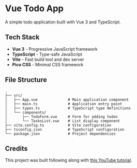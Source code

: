 # Vue Todo App

A simple todo application built with Vue 3 and TypeScript.

## Tech Stack

- **Vue 3** - Progressive JavaScript framework
- **TypeScript** - Type-safe JavaScript
- **Vite** - Fast build tool and dev server
- **Pico CSS** - Minimal CSS framework

## File Structure

```
.
├── src/
│   ├── App.vue              # Main application component
│   ├── main.ts              # Application entry point
│   ├── types.ts             # TypeScript type definitions
│   └── components/
│       ├── TodoForm.vue     # Form for adding todos
│       └── TasksList.vue    # List display component
├── vite.config.ts           # Vite configuration
├── tsconfig.json            # TypeScript configuration
└── package.json             # Project dependencies
```

## Credits

This project was built following along with [this YouTube tutorial](https://youtu.be/5oKpoqmUj64?si=1pa19fFolmvJEcW1).
